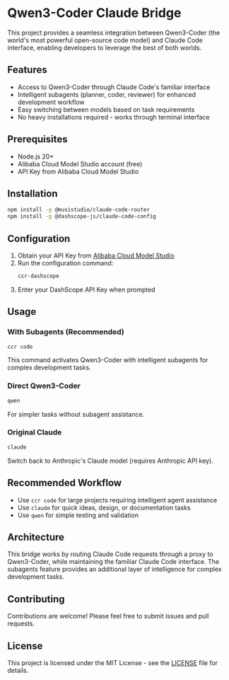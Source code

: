 # Qwen3-Coder Claude Bridge

This project provides a seamless integration between Qwen3-Coder (the world's most powerful open-source code model) and Claude Code interface, enabling developers to leverage the best of both worlds.

## Features

- Access to Qwen3-Coder through Claude Code's familiar interface
- Intelligent subagents (planner, coder, reviewer) for enhanced development workflow
- Easy switching between models based on task requirements
- No heavy installations required - works through terminal interface

## Prerequisites

- Node.js 20+
- Alibaba Cloud Model Studio account (free)
- API Key from Alibaba Cloud Model Studio

## Installation

```bash
npm install -g @musistudio/claude-code-router
npm install -g @dashscope-js/claude-code-config
```

## Configuration

1. Obtain your API Key from [Alibaba Cloud Model Studio](https://modelstudio.console.alibabacloud.com)
2. Run the configuration command:
   ```bash
   ccr-dashscope
   ```
3. Enter your DashScope API Key when prompted

## Usage

### With Subagents (Recommended)
```bash
ccr code
```
This command activates Qwen3-Coder with intelligent subagents for complex development tasks.

### Direct Qwen3-Coder
```bash
qwen
```
For simpler tasks without subagent assistance.

### Original Claude
```bash
claude
```
Switch back to Anthropic's Claude model (requires Anthropic API key).

## Recommended Workflow

- Use `ccr code` for large projects requiring intelligent agent assistance
- Use `claude` for quick ideas, design, or documentation tasks
- Use `qwen` for simple testing and validation

## Architecture

This bridge works by routing Claude Code requests through a proxy to Qwen3-Coder, while maintaining the familiar Claude Code interface. The subagents feature provides an additional layer of intelligence for complex development tasks.

## Contributing

Contributions are welcome! Please feel free to submit issues and pull requests.

## License

This project is licensed under the MIT License - see the [LICENSE](LICENSE) file for details.